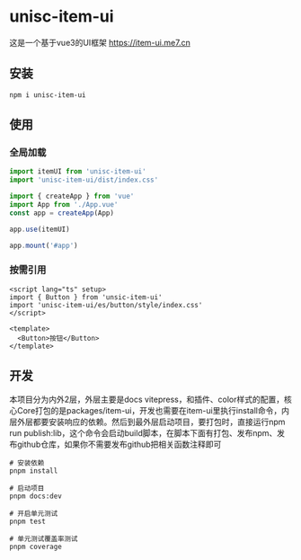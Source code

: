 # unisc-item-ui

这是一个基于vue3的UI框架 
https://item-ui.me7.cn

## 安装

```shell
npm i unisc-item-ui
```

## 使用

### 全局加载

```ts
import itemUI from 'unisc-item-ui'
import 'unisc-item-ui/dist/index.css'

import { createApp } from 'vue'
import App from './App.vue'
const app = createApp(App)

app.use(itemUI)  

app.mount('#app')
```

### 按需引用

```vue
<script lang="ts" setup>
import { Button } from 'unsic-item-ui'
import 'unisc-item-ui/es/button/style/index.css'
</script>

<template>
  <Button>按钮</Button>
</template>
```

## 开发

本项目分为内外2层，外层主要是docs vitepress，和插件、color样式的配置，核心Core打包的是packages/item-ui，开发也需要在item-ui里执行install命令，内层外层都要安装响应的依赖。然后到最外层启动项目，要打包时，直接运行npm run publish:lib，这个命令会启动build脚本，在脚本下面有打包、发布npm、发布github仓库，如果你不需要发布github把相关函数注释即可
```shell
# 安装依赖 
pnpm install

# 启动项目
pnpm docs:dev

# 开启单元测试
pnpm test

# 单元测试覆盖率测试
pnpm coverage
```
